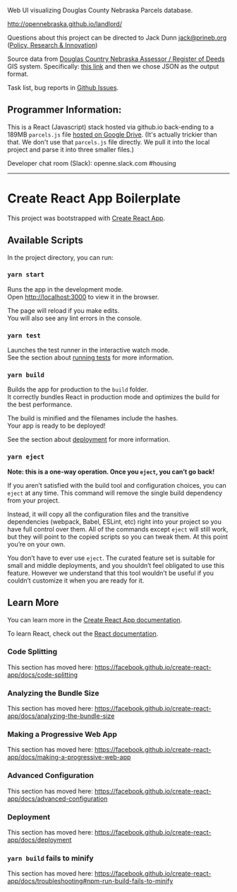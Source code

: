 Web UI visualizing Douglas County Nebraska Parcels database.

http://opennebraska.github.io/landlord/

Questions about this project can be directed to Jack Dunn <jack@prineb.org> ([Policy, Research & Innovation](http://prineb.org))

Source data from [Douglas Country Nebraska Assessor / Register of Deeds](http://www.dcassessor.org/gis-mapping) GIS system.
Specifically: [this link](https://gis.dogis.org/arcgis/rest/services/OpenData_Layers/MapServer/38/query?outFields=*&where=1%3D1)
and then we chose JSON as the output format.

Task list, bug reports in [Github Issues](https://github.com/opennebraska/landlord/issues).

## Programmer Information:

This is a React (Javascript) stack hosted via github.io back-ending to a 189MB `parcels.js` file
[hosted on Google Drive](https://drive.google.com/file/d/1b6LeSS8rUJG-ZTKIZz-b5BUuutZHuwbm/view?usp=sharing).
(It's actually trickier than that. We don't use that `parcels.js` file directly. We pull it into the local project
and parse it into three smaller files.)

Developer chat room (Slack): openne.slack.com #housing

---

# Create React App Boilerplate

This project was bootstrapped with [Create React App](https://github.com/facebook/create-react-app).

## Available Scripts

In the project directory, you can run:

### `yarn start`

Runs the app in the development mode.<br />
Open [http://localhost:3000](http://localhost:3000) to view it in the browser.

The page will reload if you make edits.<br />
You will also see any lint errors in the console.

### `yarn test`

Launches the test runner in the interactive watch mode.<br />
See the section about [running tests](https://facebook.github.io/create-react-app/docs/running-tests) for more information.

### `yarn build`

Builds the app for production to the `build` folder.<br />
It correctly bundles React in production mode and optimizes the build for the best performance.

The build is minified and the filenames include the hashes.<br />
Your app is ready to be deployed!

See the section about [deployment](https://facebook.github.io/create-react-app/docs/deployment) for more information.

### `yarn eject`

**Note: this is a one-way operation. Once you `eject`, you can’t go back!**

If you aren’t satisfied with the build tool and configuration choices, you can `eject` at any time. This command will remove the single build dependency from your project.

Instead, it will copy all the configuration files and the transitive dependencies (webpack, Babel, ESLint, etc) right into your project so you have full control over them. All of the commands except `eject` will still work, but they will point to the copied scripts so you can tweak them. At this point you’re on your own.

You don’t have to ever use `eject`. The curated feature set is suitable for small and middle deployments, and you shouldn’t feel obligated to use this feature. However we understand that this tool wouldn’t be useful if you couldn’t customize it when you are ready for it.

## Learn More

You can learn more in the [Create React App documentation](https://facebook.github.io/create-react-app/docs/getting-started).

To learn React, check out the [React documentation](https://reactjs.org/).

### Code Splitting

This section has moved here: https://facebook.github.io/create-react-app/docs/code-splitting

### Analyzing the Bundle Size

This section has moved here: https://facebook.github.io/create-react-app/docs/analyzing-the-bundle-size

### Making a Progressive Web App

This section has moved here: https://facebook.github.io/create-react-app/docs/making-a-progressive-web-app

### Advanced Configuration

This section has moved here: https://facebook.github.io/create-react-app/docs/advanced-configuration

### Deployment

This section has moved here: https://facebook.github.io/create-react-app/docs/deployment

### `yarn build` fails to minify

This section has moved here: https://facebook.github.io/create-react-app/docs/troubleshooting#npm-run-build-fails-to-minify
